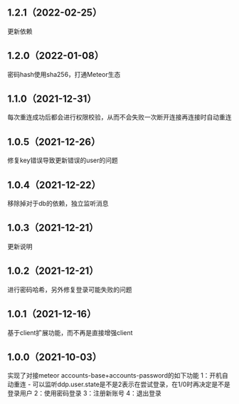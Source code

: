 ## 1.2.1（2022-02-25）
更新依赖
## 1.2.0（2022-01-08）
密码hash使用sha256，打通Meteor生态
## 1.1.0（2021-12-31）
每次重连成功后都会进行权限校验，从而不会失败一次断开连接再连接时自动重连
## 1.0.5（2021-12-26）
修复key错误导致更新错误的user的问题
## 1.0.4（2021-12-22）
移除掉对于db的依赖，独立监听消息
## 1.0.3（2021-12-21）
更新说明
## 1.0.2（2021-12-21）
进行密码哈希，另外修复登录可能失败的问题
## 1.0.1（2021-12-16）
基于client扩展功能，而不再是直接增强client
## 1.0.0（2021-10-03）
实现了对接meteor accounts-base+accounts-password的如下功能
1：开机自动重连 - 可以监听ddp.user.state是不是2表示在尝试登录，在1/0时再决定是不是登录用户
2：使用密码登录
3：注册新账号
4：退出登录

